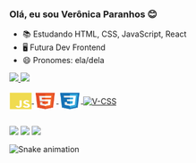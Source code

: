 ### Olá, eu sou Verônica Paranhos 😊

- 📚 Estudando HTML, CSS, JavaScript, React
- 🖥️ Futura Dev Frontend
- 😄 Pronomes: ela/dela

<div>
  <a href="https://github.com/veronicaparanhos">
  <img height="160em" src="https://github-readme-stats.vercel.app/api?username=veronicaparanhos&show_icons=true&theme=radical&include_all_commits=true&count_private=true"/>
  <img height="160em" src="https://github-readme-stats.vercel.app/api/top-langs/?username=veronicaparanhos&layout=compact&langs_count=7&theme=radical"/>
</div>
<div style="display: inline_block"><br>
  <img align="center" alt="V-Js" height="30" width="40" src="https://raw.githubusercontent.com/devicons/devicon/master/icons/javascript/javascript-plain.svg" />
  <img align="center" alt="V-HTML" height="30" width="40" src="https://raw.githubusercontent.com/devicons/devicon/master/icons/html5/html5-original.svg" />
  <img align="center" alt="V-CSS" height="30" width="40" src="https://raw.githubusercontent.com/devicons/devicon/master/icons/css3/css3-original.svg" />
  <img align="center" alt="V-CSS" height="30" width="40" src="https://cdn.jsdelivr.net/gh/devicons/devicon/icons/react/react-original.svg" />
</div>
  
 ##
 
<div> 
  <a href="https://instagram.com/veparanhos" target="_blank"><img src="https://img.shields.io/badge/-Instagram-%23E4405F?style=for-the-badge&logo=instagram&logoColor=white" target="_blank"></a>
  <a href="https://www.linkedin.com/in/veronicahp" target="_blank"><img src="https://img.shields.io/badge/-LinkedIn-%230077B5?style=for-the-badge&logo=linkedin&logoColor=white" target="_blank"></a>
  <a href = "mailto:veronicahp@gmail.com"><img src="https://img.shields.io/badge/Gmail-D14836?style=for-the-badge&logo=gmail&logoColor=white" target="_blank"></a>
 
  ![Snake animation](https://github.com/veronicaparanhos/veronicaparanhos/blob/output/github-contribution-grid-snake.svg)
 
</div>
